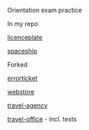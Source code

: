 Orientation exam practice

In my repo

[licenceplate](https://github.com/Atis0505/pallida-orientation-exam)

[spaceship](https://github.com/greenfox-academy/corsac-orientation-exam)

Forked

[errorticket](https://github.com/L0riana/corsac-orientation-exam-retake)

[webstore](https://github.com/L0riana/pallida-orientation-exam-retake)

[travel-agency](https://github.com/L0riana/macrotis-orientation-exam)

[travel-office](https://github.com/L0riana/traveloffice) - incl. tests
